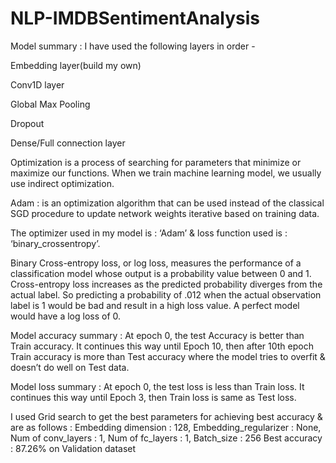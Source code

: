# NLP-IMDBSentimentAnalysis

Model summary : I have used the following layers in order -

Embedding layer(build my own)

Conv1D layer

Global Max Pooling

Dropout

Dense/Full connection layer


Optimization is a process of searching for parameters that minimize or maximize our functions.
When we train machine learning model, we usually use indirect optimization.

Adam : is an optimization algorithm that can be used instead of the classical SGD procedure to
update network weights iterative based on training data.

The optimizer used in my model is : ‘Adam’ & loss function used is : ‘binary_crossentropy’.

Binary Cross-entropy loss, or log loss, measures the performance of a classification model
whose output is a probability value between 0 and 1. Cross-entropy loss increases as the
predicted probability diverges from the actual label. So predicting a probability of .012 when the
actual observation label is 1 would be bad and result in a high loss value. A perfect model would
have a log loss of 0.

Model accuracy summary : At epoch 0, the test Accuracy is better than Train accuracy. It
continues this way until Epoch 10, then after 10th epoch Train accuracy is more than Test
accuracy where the model tries to overfit & doesn’t do well on Test data.

Model loss summary : At epoch 0, the test loss is less than Train loss. It continues this way
until Epoch 3, then Train loss is same as Test loss.

I used Grid search to get the best parameters for achieving best accuracy & are as follows :
Embedding dimension : 128,
Embedding_regularizer : None,
Num of conv_layers : 1,
Num of fc_layers : 1,
Batch_size : 256
Best accuracy : 87.26% on Validation dataset

